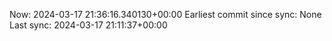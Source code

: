 Now: 2024-03-17 21:36:16.340130+00:00 Earliest commit since sync: None Last sync: 2024-03-17 21:11:37+00:00
